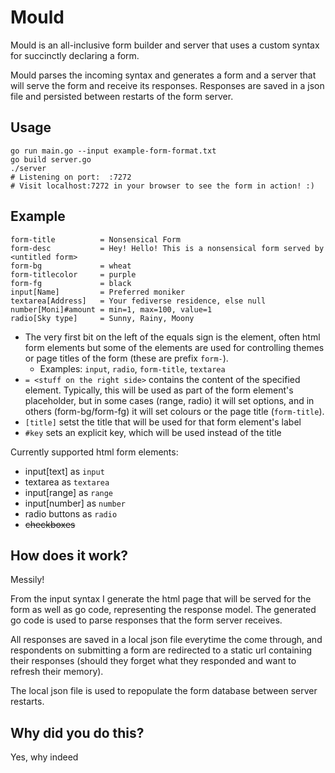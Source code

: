 # Mould

Mould is an all-inclusive form builder and server that uses a custom syntax for succinctly  declaring a form. 

Mould parses the incoming syntax and generates a form and a server that will serve the form and
receive its responses. Responses are saved in a json file and persisted between restarts of the
form server.

## Usage
```
go run main.go --input example-form-format.txt
go build server.go
./server
# Listening on port:  :7272
# Visit localhost:7272 in your browser to see the form in action! :)
```

## Example
```
form-title          = Nonsensical Form
form-desc           = Hey! Hello! This is a nonsensical form served by <untitled form>
form-bg             = wheat
form-titlecolor     = purple
form-fg             = black
input[Name]         = Preferred moniker
textarea[Address]   = Your fediverse residence, else null
number[Moni]#amount = min=1, max=100, value=1
radio[Sky type]     = Sunny, Rainy, Moony
```

* The very first bit on the left of the equals sign is the element, often html form elements
  but some of the elements are used for controlling themes or page titles of the form (these
  are prefix `form-`). 
  * Examples: `input`, `radio`, `form-title`, `textarea`
* `= <stuff on the right side>` contains the content of the specified element. Typically, this will be used as
  part of the form element's placeholder, but in some cases (range, radio) it will set options,
  and in others (form-bg/form-fg) it will set colours or the page title (`form-title`).
* `[title]` setst the title that will be used for that form element's label
* `#key` sets an explicit key, which will be used instead of the title

Currently supported html form elements:

* input[text] as `input`
* textarea as `textarea`
* input[range] as `range`
* input[number] as `number`
* radio buttons as `radio`
* ~~checkboxes~~

## How does it work?
Messily! 

From the input syntax I generate the html page that will be served for the form as well as go
code, representing the response model. The generated go code is used to parse responses that
the form server receives.

All responses are saved in a local json file everytime the come through, and respondents on
submitting a form are redirected to a static url containing their responses (should they forget
what they responded and want to refresh their memory).

The local json file is used to repopulate the form database between server restarts.

## Why did you do this?
Yes, why indeed
